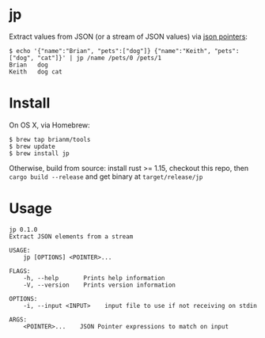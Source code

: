 # jp

Extract values from JSON (or a stream of JSON values) via [json pointers](https://tools.ietf.org/html/rfc6901):

```
$ echo '{"name":"Brian", "pets":["dog"]} {"name":"Keith", "pets":["dog", "cat"]}' | jp /name /pets/0 /pets/1
Brian	dog
Keith	dog	cat
```

# Install

On OS X, via Homebrew:

```
$ brew tap brianm/tools
$ brew update
$ brew install jp
```

Otherwise, build from source: install rust >= 1.15, checkout this repo, 
then `cargo build --release` and get binary at `target/release/jp`

# Usage

```
jp 0.1.0
Extract JSON elements from a stream

USAGE:
    jp [OPTIONS] <POINTER>...

FLAGS:
    -h, --help       Prints help information
    -V, --version    Prints version information

OPTIONS:
    -i, --input <INPUT>    input file to use if not receiving on stdin

ARGS:
    <POINTER>...    JSON Pointer expressions to match on input
```
